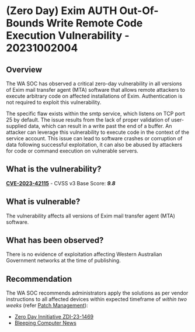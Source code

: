 # (Zero Day) Exim AUTH Out-Of-Bounds Write Remote Code Execution Vulnerability - 20231002004

## Overview

The WA SOC has observed a critical zero-day vulnerability in all versions of Exim mail transfer agent (MTA) software that allows remote attackers to execute arbitrary code on affected installations of Exim. Authentication is not required to exploit this vulnerability.

The specific flaw exists within the smtp service, which listens on TCP port 25 by default. The issue results from the lack of proper validation of user-supplied data, which can result in a write past the end of a buffer. An attacker can leverage this vulnerability to execute code in the context of the service account. This issue can lead to software crashes or corruption of data following successful exploitation, it can also be abused by attackers for code or command execution on vulnerable servers.

## What is the vulnerability?

[**CVE-2023-42115**](https://nvd.nist.gov/vuln/detail/CVE-2023-42115) - CVSS v3 Base Score: ***9.8***

## What is vulnerable?

The vulnerability affects all versions of Exim mail transfer agent (MTA) software.

## What has been observed?

There is no evidence of exploitation affecting Western Australian Government networks at the time of publishing.

## Recommendation

The WA SOC recommends administrators apply the solutions as per vendor instructions to all affected devices within expected timeframe of *within two weeks* (refer [Patch Management](../guidelines/patch-management.md)):


- [Zero Day Innitiative ZDI-23-1469](https://www.zerodayinitiative.com/advisories/ZDI-23-1469/)
- [Bleeping Computer News](https://www.bleepingcomputer.com/news/security/millions-of-exim-mail-servers-exposed-to-zero-day-rce-attacks/)
